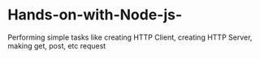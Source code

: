 # Hands-on-with-Node-js-
Performing simple tasks like creating HTTP Client, creating HTTP Server, making get, post, etc request 
